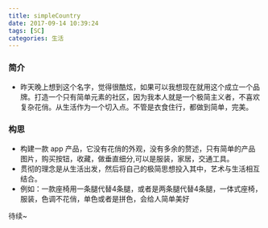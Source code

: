 ```yaml
---
title: simpleCountry
date: 2017-09-14 10:39:24
tags: [SC]
categories: 生活
---
```


### 简介

* 昨天晚上想到这个名字，觉得很酷炫，如果可以我想现在就用这个成立一个品牌。打造一个只有简单元素的社区，因为我本人就是一个极简主义者，不喜欢复杂花俏。从生活作为一个切入点。不管是衣食住行，都做到简单，完美。

### 构思

* 构建一款 app 产品，它没有花俏的外观，没有多余的赘述，只有简单的产品图片，购买按钮，收藏，做垂直细分,可以是服装，家居，交通工具。
* 贯彻的理念是从生活出发，然后将自己的极简思想投入其中，艺术与生活相互结合。
* 例如：一款座椅用一条腿代替4条腿，或者是两条腿代替4条腿，一体式座椅，服装，色调不花俏，单色或者是拼色，会给人简单美好

待续~
